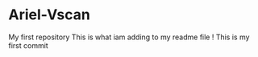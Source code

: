 # Ariel-Vscan
My first repository 
This is what iam adding to my readme file ! 
This is my first commit
